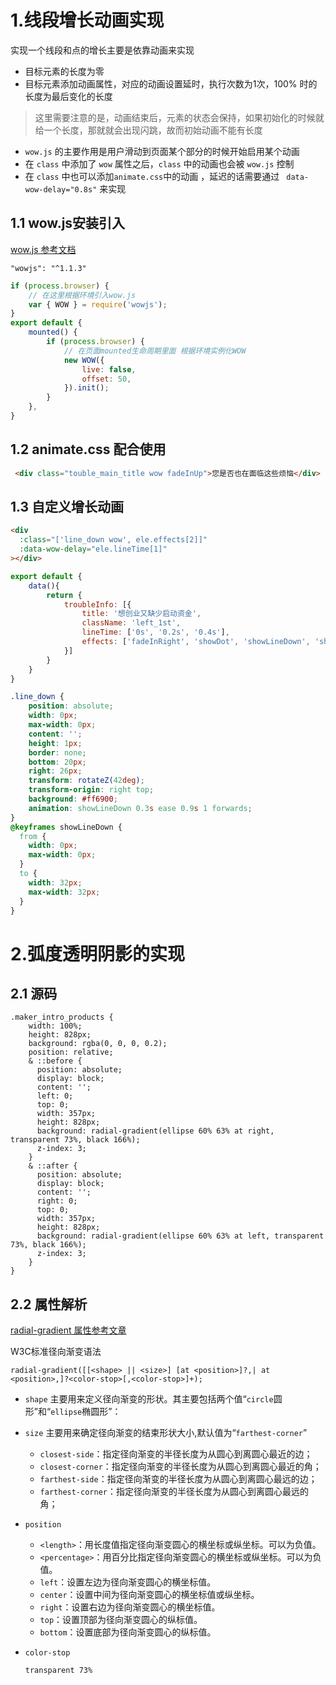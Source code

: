 # 
# 1.线段增长动画实现
实现一个线段和点的增长主要是依靠动画来实现
* 目标元素的长度为零
* 目标元素添加动画属性，对应的动画设置延时，执行次数为1次，100% 时的长度为最后变化的长度
> 这里需要注意的是，动画结束后，元素的状态会保持，如果初始化的时候就给一个长度，那就就会出现闪跳，故而初始动画不能有长度
* `wow.js` 的主要作用是用户滑动到页面某个部分的时候开始启用某个动画
* 在 `class` 中添加了 `wow` 属性之后，`class` 中的动画也会被 `wow.js` 控制
* 在 `class` 中也可以添加` animate.css `中的动画 ，延迟的话需要通过 ` data-wow-delay="0.8s"` 来实现


## 1.1 wow.js安装引入

[wow.js 参考文档](https://wowjs.uk/docs.html)

`"wowjs": "^1.1.3"`
```js
if (process.browser) {
    // 在这里根据环境引入wow.js
    var { WOW } = require('wowjs');
}
export default {
    mounted() {
        if (process.browser) {
            // 在页面mounted生命周期里面 根据环境实例化WOW
            new WOW({
                live: false,
                offset: 50, 
            }).init();
        }
    },
}

```
## 1.2 animate.css 配合使用
```html
 <div class="touble_main_title wow fadeInUp">您是否也在面临这些烦恼</div>
```

## 1.3 自定义增长动画
```html
<div
  :class="['line_down wow', ele.effects[2]]"
  :data-wow-delay="ele.lineTime[1]"
></div>

```
```js
export default {
    data(){
        return {
            troubleInfo: [{
                title: '想创业又缺少启动资金',
                className: 'left_1st',
                lineTime: ['0s', '0.2s', '0.4s'],
                effects: ['fadeInRight', 'showDot', 'showLineDown', 'showLineBase'],
            }]
        }
    }
}
```
```css
.line_down {
    position: absolute;
    width: 0px;
    max-width: 0px;
    content: '';
    height: 1px;
    border: none;
    bottom: 20px;
    right: 26px;
    transform: rotateZ(42deg);
    transform-origin: right top;
    background: #ff6900;
    animation: showLineDown 0.3s ease 0.9s 1 forwards;
}
@keyframes showLineDown {
  from {
    width: 0px;
    max-width: 0px;
  }
  to {
    width: 32px;
    max-width: 32px;
  }
}
```

# 2.弧度透明阴影的实现

## 2.1 源码
```less
.maker_intro_products {
    width: 100%;
    height: 828px;
    background: rgba(0, 0, 0, 0.2);
    position: relative;
    & ::before {
      position: absolute;
      display: block;
      content: '';
      left: 0;
      top: 0;
      width: 357px;
      height: 828px;
      background: radial-gradient(ellipse 60% 63% at right, transparent 73%, black 166%);
      z-index: 3;
    }
    & ::after {
      position: absolute;
      display: block;
      content: '';
      right: 0;
      top: 0;
      width: 357px;
      height: 828px;
      background: radial-gradient(ellipse 60% 63% at left, transparent 73%, black 166%);
      z-index: 3;
    }
}
```
## 2.2 属性解析

[radial-gradient 属性参考文章](https://www.w3cplus.com/css3/new-css3-radial-gradient.html)

W3C标准径向渐变语法

```text
radial-gradient([[<shape> || <size>] [at <position>]?,| at <position>,]?<color-stop>[,<color-stop>]+);	
```

* `shape`
  主要用来定义径向渐变的形状。其主要包括两个值“`circle`圆形”和“`ellipse`椭圆形”：
 
* `size`
  主要用来确定径向渐变的结束形状大小,默认值为“`farthest-corner`”

  * `closest-side`：指定径向渐变的半径长度为从圆心到离圆心最近的边；
  * `closest-corner`：指定径向渐变的半径长度为从圆心到离圆心最近的角；
  * `farthest-side`：指定径向渐变的半径长度为从圆心到离圆心最远的边；
  * `farthest-corner`：指定径向渐变的半径长度为从圆心到离圆心最远的角；
 
* `position`

  * `<length>`：用长度值指定径向渐变圆心的横坐标或纵坐标。可以为负值。
  * `<percentage>`：用百分比指定径向渐变圆心的横坐标或纵坐标。可以为负值。
  * `left`：设置左边为径向渐变圆心的横坐标值。
  * `center`：设置中间为径向渐变圆心的横坐标值或纵坐标。
  * `right`：设置右边为径向渐变圆心的横坐标值。
  * `top`：设置顶部为径向渐变圆心的纵标值。
  * `bottom`：设置底部为径向渐变圆心的纵标值。

* `color-stop`

  `transparent 73%`
